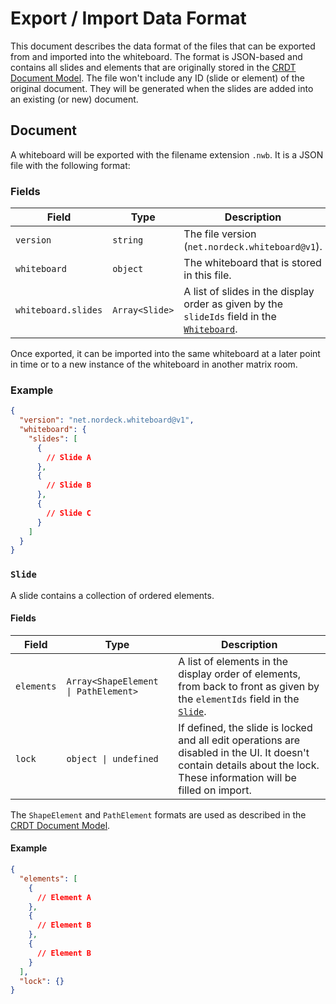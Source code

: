 # Export / Import Data Format

This document describes the data format of the files that can be exported from and imported into the whiteboard.
The format is JSON-based and contains all slides and elements that are originally stored in the [CRDT Document Model][crdt-documents].
The file won't include any ID (slide or element) of the original document.
They will be generated when the slides are added into an existing (or new) document.

## Document

A whiteboard will be exported with the filename extension `.nwb`.
It is a JSON file with the following format:

### Fields

| Field               | Type           | Description                                                                                                                   |
| ------------------- | -------------- | ----------------------------------------------------------------------------------------------------------------------------- |
| `version`           | `string`       | The file version (`net.nordeck.whiteboard@v1`).                                                                               |
| `whiteboard`        | `object`       | The whiteboard that is stored in this file.                                                                                   |
| `whiteboard.slides` | `Array<Slide>` | A list of slides in the display order as given by the `slideIds` field in the [`Whiteboard`](./crdt-documents.md#whiteboard). |

Once exported, it can be imported into the same whiteboard at a later point in time or to a new instance of the whiteboard in another matrix room.

### Example

```json
{
  "version": "net.nordeck.whiteboard@v1",
  "whiteboard": {
    "slides": [
      {
        // Slide A
      },
      {
        // Slide B
      },
      {
        // Slide C
      }
    ]
  }
}
```

### `Slide`

A slide contains a collection of ordered elements.

#### Fields

| Field      | Type                                 | Description                                                                                                                                                            |
| ---------- | ------------------------------------ | ---------------------------------------------------------------------------------------------------------------------------------------------------------------------- |
| `elements` | `Array<ShapeElement \| PathElement>` | A list of elements in the display order of elements, from back to front as given by the `elementIds` field in the [`Slide`](./crdt-documents.md#slide).                |
| `lock`     | `object \| undefined`                | If defined, the slide is locked and all edit operations are disabled in the UI. It doesn't contain details about the lock. These information will be filled on import. |

The `ShapeElement` and `PathElement` formats are used as described in the [CRDT Document Model][crdt-documents].

#### Example

```json
{
  "elements": [
    {
      // Element A
    },
    {
      // Element B
    },
    {
      // Element B
    }
  ],
  "lock": {}
}
```

[crdt-documents]: ./crdt-documents.md
